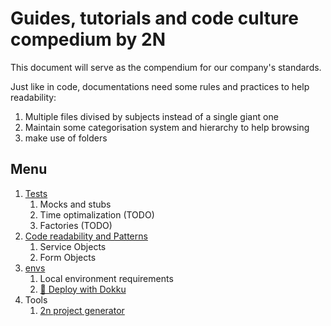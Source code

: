 # Guides, tutorials and code culture compedium by 2N

This document will serve as the compendium for our company's standards.

Just like in code, documentations need some rules and practices to help readability:
1. Multiple files divised by subjects instead of a single giant one
2. Maintain some categorisation system and hierarchy to help browsing
3. make use of folders

## Menu

1. [Tests](./tests.md)
    1. Mocks and stubs
    2. Time optimalization (TODO)
    3. Factories (TODO)
2. [Code readability and Patterns](./code.md)
    1. Service Objects
    2. Form Objects
3. [envs](./code_environment.md)
    1. Local environment requirements
	2. [🚢 Deploy with Dokku](./tutorials/dokku_deploy.md)
4. Tools
    1. [2n project generator](./generator.md)

